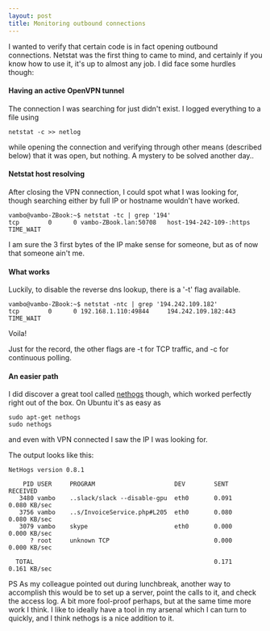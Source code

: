 ```yaml
---
layout: post
title: Monitoring outbound connections
---
```


I wanted to verify that certain code is in fact opening outbound connections. Netstat was the first thing to came to mind, and certainly if you know how to use it, it's up to almost any job. I did face some hurdles though:

#### Having an active OpenVPN tunnel

The connection I was searching for just didn't exist. I logged everything to a file using 

```
netstat -c >> netlog
```

while opening the connection and verifying through other means (described below) that it was open, but nothing. A mystery to be solved another day..

#### Netstat host resolving

After closing the VPN connection, I could spot what I was looking for, though searching either by full IP or hostname wouldn't have worked.

```
vambo@vambo-ZBook:~$ netstat -tc | grep '194'
tcp        0      0 vambo-ZBook.lan:50708   host-194-242-109-:https TIME_WAIT 
```

I am sure the 3 first bytes of the IP make sense for someone, but as of now that someone ain't me.

#### What works

Luckily, to disable the reverse dns lookup, there is a '-t' flag available.

```
vambo@vambo-ZBook:~$ netstat -ntc | grep '194.242.109.182'
tcp        0      0 192.168.1.110:49844     194.242.109.182:443     TIME_WAIT  
```

Voila!

Just for the record, the other flags are -t for TCP traffic, and -c for continuous polling.

#### An easier path

I did discover a great tool called [nethogs](https://github.com/raboof/nethogs) though, which worked perfectly right out of the box. On Ubuntu it's as easy as
```
sudo apt-get nethogs
sudo nethogs
```
and even with VPN connected I saw the IP I was looking for.

The output looks like this:
```
NetHogs version 0.8.1

    PID USER     PROGRAM                      DEV        SENT      RECEIVED       
   3480 vambo    ..slack/slack --disable-gpu  eth0       0.091       0.080 KB/sec
   3756 vambo    ..s/InvoiceService.php#L205  eth0       0.080       0.080 KB/sec
   3079 vambo    skype                        eth0       0.000       0.000 KB/sec
      ? root     unknown TCP                             0.000       0.000 KB/sec

  TOTAL                                                  0.171       0.161 KB/sec 
```


PS As my colleague pointed out during lunchbreak, another way to accomplish this would be to set up a server, point the calls to it, and check the access log. A bit more fool-proof perhaps, but at the same time more work I think. I like to ideally have a tool in my arsenal which I can turn to quickly, and I think nethogs is a nice addition to it.
